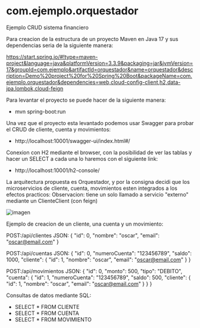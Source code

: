 # com.ejemplo.orquestador
Ejemplo CRUD sistema financiero

Para creacion de la estructura de un proyecto Maven en Java 17 y sus dependencias seria de la siguiente manera:

https://start.spring.io/#!type=maven-project&language=java&platformVersion=3.3.9&packaging=jar&jvmVersion=17&groupId=com.ejemplo&artifactId=orquestador&name=orquestador&description=Demo%20project%20for%20Spring%20Boot&packageName=com.ejemplo.orquestador&dependencies=web,cloud-config-client,h2,data-jpa,lombok,cloud-feign

Para levantar el proyecto se puede hacer de la siguiente manera:
- mvn spring-boot:run

Una vez que el proyecto esta levantado podemos usar Swagger para probar el CRUD de cliente, cuenta y movimientos:
- http://localhost:10001/swagger-ui/index.html#/

Conexion con H2 mediante el browser, con la posibilidad de ver las tablas y hacer un SELECT a cada una lo haremos con el siguiente link:
- http://localhost:10001/h2-console/


La arquitectura propuesta es Orquestador, y por la consigna decidi que los microservicios de cliente, cuenta, movimientos esten integrados a los efectos practicos:
Observacion: tiene un solo llamado a servicio "externo" mediante un ClienteClient (con feign)

![imagen](https://github.com/user-attachments/assets/0a19fbe9-9ae6-444b-9883-db9b776950f5)



Ejemplo de creacion de un cliente, una cuenta y un movimiento:

POST:/api/clientes
JSON:
{
"id": 0,
"nombre": "oscar",
"email": "oscar@email.com"
}

POST:/api/cuentas
JSON:
{
"id": 0,
"numeroCuenta": "123456789",
"saldo": 1000,
"cliente": {
"id": 1,
"nombre": "oscar",
"email": "oscar@email.com"
}
}

POST:/api/movimientos
JSON:
{
"id": 0,
"monto": 500,
"tipo": "DEBITO",
"cuenta": {
"id": 1,
"numeroCuenta": "123456789",
"saldo": 500,
"cliente": {
"id": 1,
"nombre": "oscar",
"email": "oscar@email.com"
}
}
}

Consultas de datos mediante SQL:
- SELECT * FROM CLIENTE
- SELECT * FROM CUENTA
- SELECT * FROM MOVIMIENTO 
